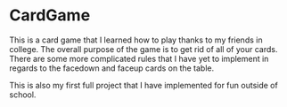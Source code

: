 # CardGame
This is a card game that I learned how to play thanks to my friends in college. The overall purpose of the game is to get rid of all of your cards. There are some more complicated rules that I have yet to implement in regards to the facedown and faceup cards on the table.

This is also my first full project that I have implemented for fun outside of school.